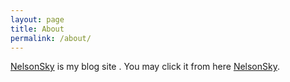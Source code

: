```yaml
---
layout: page
title: About
permalink: /about/
---
```


[NelsonSky](http://www.nelsonsky.com) is my blog site . You may click it from here [NelsonSky](http://www.nelsonsky.com).
